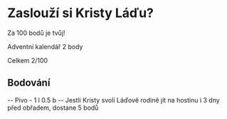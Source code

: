 # Zaslouží si Kristy Láďu?
Za 100 bodů je tvůj!

Adventní kalendář 2 body


Celkem 2/100

## Bodování
 -- Pivo - 1 l 0.5 b
 -- Jestli Kristy svolí Láďově rodině jít na hostinu i 3 dny před obřadem, dostane 5 bodů
